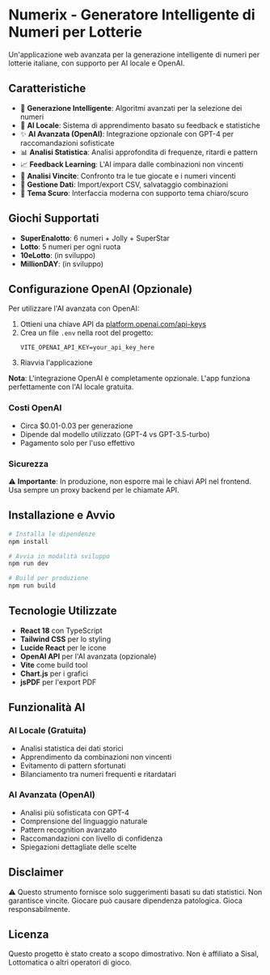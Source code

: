 # Numerix - Generatore Intelligente di Numeri per Lotterie

Un'applicazione web avanzata per la generazione intelligente di numeri per lotterie italiane, con supporto per AI locale e OpenAI.

## Caratteristiche

- 🎲 **Generazione Intelligente**: Algoritmi avanzati per la selezione dei numeri
- 🤖 **AI Locale**: Sistema di apprendimento basato su feedback e statistiche
- ✨ **AI Avanzata (OpenAI)**: Integrazione opzionale con GPT-4 per raccomandazioni sofisticate
- 📊 **Analisi Statistica**: Analisi approfondita di frequenze, ritardi e pattern
- 📈 **Feedback Learning**: L'AI impara dalle combinazioni non vincenti
- 🎯 **Analisi Vincite**: Confronto tra le tue giocate e i numeri vincenti
- 💾 **Gestione Dati**: Import/export CSV, salvataggio combinazioni
- 🌙 **Tema Scuro**: Interfaccia moderna con supporto tema chiaro/scuro

## Giochi Supportati

- **SuperEnalotto**: 6 numeri + Jolly + SuperStar
- **Lotto**: 5 numeri per ogni ruota
- **10eLotto**: (in sviluppo)
- **MillionDAY**: (in sviluppo)

## Configurazione OpenAI (Opzionale)

Per utilizzare l'AI avanzata con OpenAI:

1. Ottieni una chiave API da [platform.openai.com/api-keys](https://platform.openai.com/api-keys)
2. Crea un file `.env` nella root del progetto:
   ```
   VITE_OPENAI_API_KEY=your_api_key_here
   ```
3. Riavvia l'applicazione

**Nota**: L'integrazione OpenAI è completamente opzionale. L'app funziona perfettamente con l'AI locale gratuita.

### Costi OpenAI

- Circa $0.01-0.03 per generazione
- Dipende dal modello utilizzato (GPT-4 vs GPT-3.5-turbo)
- Pagamento solo per l'uso effettivo

### Sicurezza

⚠️ **Importante**: In produzione, non esporre mai le chiavi API nel frontend. Usa sempre un proxy backend per le chiamate API.

## Installazione e Avvio

```bash
# Installa le dipendenze
npm install

# Avvia in modalità sviluppo
npm run dev

# Build per produzione
npm run build
```

## Tecnologie Utilizzate

- **React 18** con TypeScript
- **Tailwind CSS** per lo styling
- **Lucide React** per le icone
- **OpenAI API** per l'AI avanzata (opzionale)
- **Vite** come build tool
- **Chart.js** per i grafici
- **jsPDF** per l'export PDF

## Funzionalità AI

### AI Locale (Gratuita)
- Analisi statistica dei dati storici
- Apprendimento da combinazioni non vincenti
- Evitamento di pattern sfortunati
- Bilanciamento tra numeri frequenti e ritardatari

### AI Avanzata (OpenAI)
- Analisi più sofisticata con GPT-4
- Comprensione del linguaggio naturale
- Pattern recognition avanzato
- Raccomandazioni con livello di confidenza
- Spiegazioni dettagliate delle scelte

## Disclaimer

⚠️ Questo strumento fornisce solo suggerimenti basati su dati statistici. Non garantisce vincite. Giocare può causare dipendenza patologica. Gioca responsabilmente.

## Licenza

Questo progetto è stato creato a scopo dimostrativo. Non è affiliato a Sisal, Lottomatica o altri operatori di gioco.